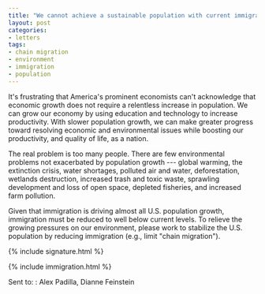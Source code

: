 ```yaml
---
title: "We cannot achieve a sustainable population with current immigration levels"
layout: post
categories:
- letters
tags:
- chain migration
- environment
- immigration
- population
---
```


It's frustrating that America's prominent economists can't acknowledge that economic growth does not require a relentless increase in population. We can grow our economy by using education and technology to increase productivity. With slower population growth, we can make greater progress toward resolving economic and environmental issues while boosting our productivity, and quality of life, as a nation.

The real problem is too many people. There are few environmental problems not exacerbated by population growth --- global warming, the extinction crisis, water shortages, polluted air and water, deforestation, wetlands destruction, increased trash and toxic waste, sprawling development and loss of open space, depleted fisheries, and increased farm pollution.

Given that immigration is driving almost all U.S. population growth, immigration must be reduced to well below current levels. To relieve the growing pressures on our environment, please work to stabilize the U.S. population by reducing immigration (e.g., limit "chain migration").

{% include signature.html %}

{% include immigration.html %}

Sent to:
: Alex Padilla, Dianne Feinstein
